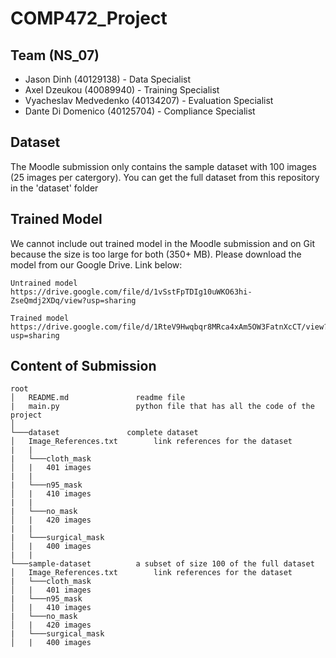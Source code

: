# COMP472_Project

## Team (NS_07)
- Jason Dinh (40129138) - Data Specialist
- Axel Dzeukou (40089940) - Training Specialist
- Vyacheslav Medvedenko (40134207) - Evaluation Specialist
- Dante Di Domenico (40125704) - Compliance Specialist

## Dataset
The Moodle submission only contains the sample dataset with 100 images (25 images per catergory). You can get the full dataset from this repository in the 'dataset' folder

## Trained Model
We cannot include out trained model in the Moodle submission and on Git because the size is too large for both (350+ MB). Please download the model from our Google Drive. Link below:
```
Untrained model
https://drive.google.com/file/d/1vSstFpTDIg10uWKO63hi-ZseQmdj2XDq/view?usp=sharing

Trained model
https://drive.google.com/file/d/1RteV9Hwqbqr8MRca4xAm5OW3FatnXcCT/view?usp=sharing
```

## Content of Submission
```
root
│   README.md				readme file
|   main.py					python file that has all the code of the project
│
└───dataset               complete dataset
│	Image_References.txt		link references for the dataset
|	|
|	└───cloth_mask
│	|	401 images
|	|
|	└───n95_mask
│	|	410 images
|	|
|	└───no_mask
│	|	420 images
|	|
|	└───surgical_mask
│	|	400 images
|	|
└───sample-dataset			a subset of size 100 of the full dataset 
│	Image_References.txt		link references for the dataset
|	└───cloth_mask
│	|	401 images
|	└───n95_mask
│	|	410 images
|	└───no_mask
│	|	420 images
|	└───surgical_mask
│	|	400 images
```


